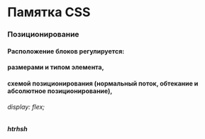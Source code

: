 # Памятка CSS

### Позиционирование
#### Расположение блоков регулируется: 
#### размерами и типом элемента,
#### схемой позиционирования (нормальный поток, обтекание и абсолютное позиционирование),

###### display: flex;
##### htrhsh



### 

###### 


### 

###### 